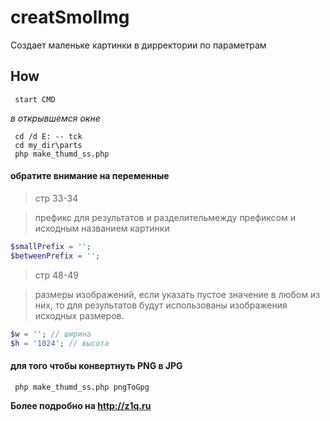 creatSmolImg
====
Создает маленьке картинки в дирректории по параметрам

## How
     start CMD

_в_ _открывшемся_ _окне_

     cd /d E: -- tck
     cd my_dir\parts
     php make_thumd_ss.php

#### обратите внимание на переменные
> стр 33-34

> префикс для результатов и разделительмежду префиксом и исходным названием картинки

```php
$smallPrefix = '';
$betweenPrefix = ''; 
```

> стр 48-49

> размеры изображений, 
>если указать пустое значение в любом из них, то для результатов будут использованы изображения исходных размеров.

```php
$w = ''; // ширина
$h = '1024'; // высота
```

#### для того чтобы конвертнуть PNG в JPG

     php make_thumd_ss.php pngToGpg


**Более подробно на http://z1q.ru**

